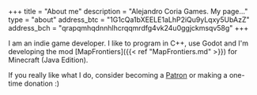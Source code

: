 +++
title = "About me"
description = "Alejandro Coria Games. My page..."
type = "about"
address_btc = "1G1cQa1bXEELE1aLhP2iQu9yLqxy5UbAzZ"
address_bch = "qrapqmhqdnnhlhcrqqmrdfg4vk24u0ggjckmsqv58g"
+++

I am an indie game developer. I like to program in C++, use Godot and I'm developing the mod [MapFrontiers]({{< ref "MapFrontiers.md" >}}) for Minecraft (Java Edition).

If you really like what I do, consider becoming a [Patron](https://www.patreon.com/alejandrocoria) or making a one-time donation :)